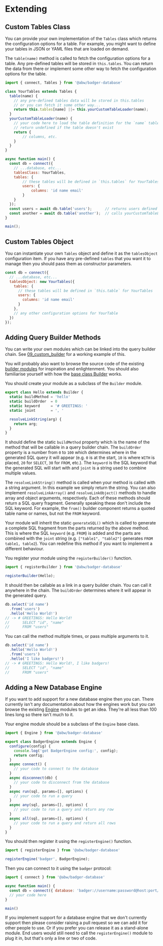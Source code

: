 # Extending

## Custom Tables Class

You can provide your own implementation of the `Tables` class which
returns the configuration options for a table.  For example, you might
want to define your tables in JSON or YAML files that are loaded on
demand.

The `table(name)` method is called to fetch the configuration options
for a table.  Any pre-defined tables will be stored in `this.tables`.
You can return the data from there or implement some other way to
fetch the configuration options for the table.

```js
import { connect, Tables } from '@abw/badger-database'

class YourTables extends Tables {
  table(name) {
    // any pre-defined tables data will be stored in this.tables
    // or you can fetch it some other way...
    return this.tables[name] ||= this.yourCustomTableLoader(name);
  }
  yourCustomTableLoader(name) {
    // your code here to load the table definition for the `name` table
    // return undefined if the table doesn't exist
    return {
        // columns, etc.
    }
  }
}

async function main() {
  const db = connect({
    // ...database, etc...
    tablesClass: YourTables,
    tables: {
        // these tables will be defined in `this.tables` for YourTables
        users: {
            columns: 'id name email'
        }
    }
  });
  const users = await db.table('users');      // returns users defined above
  const another = await db.table('another');  // calls yourCustomTableLoader('another')
}

main();
```

## Custom Tables Object

You can instantiate your own `Tables` object and define it as the `tablesObject`
configuration item.  If you have any pre-defined `tables` that you want it to
manage then you should pass them as constructor parameters.

```js
const db = connect({
  // ...database, etc...
  tablesObject: new YourTables({
    tables: {
      // these tables will be defined in `this.table` for YourTables
      users: {
        columns: 'id name email'
      }
    },
    // any other configuration options for YourTable
  })
});
```

## Adding Query Builder Methods

You can write your own modules which can be linked into the query builder chain.
See [09_custom_builder](https://github.com/abw/badger-database-js/tree/master/examples/09_custom_builder)
for a working example of this.

You will probably also want to browse the source code of the existing
[builder modules](https://github.com/abw/badger-database-js/tree/master/src/Builder) for
inspiration and enlightenment.  You should also familiarise yourself with how the
[base class Builder](https://github.com/abw/badger-database-js/tree/master/src/Builder.js)
works.

You should create your module as a subclass of the `Builder` module.


```js
export class Hello extends Builder {
  static buildMethod = 'hello'
  static buildOrder  = 0
  static keyword     = '# GREETINGS: '
  static joint       = ', '

  resolveLinkString(arg) {
    return arg;
  }
}
```

It should define the static `buildMethod` property which is the name of the method
that will be callable in a query builder chain.  The `buildOrder` property is a
number from `0` to `100` which determines where in the generated SQL query it will
appear (e.g. `0` is at the start, `10` is where `WITH` is placed, `20` for `SELECT`,
`30` for `FROM`, etc.).  The `keyword` is the SQL keyword that the generated SQL
will start with and `joint` is a string used to combine multiple values.

The `resolveLinkString()` method is called when your method is called with a string
argument.  In this example we simply return the string.  You can also implement
`resolveLinkArray()` and `resolveLinkObject()` methods to handle array and object
arguments, respectively.  Each of these methods should return a SQL query fragment.
Generally speaking these don't include the SQL keyword.  For example, the `from()`
builder component returns a quoted table name or names, but not the `FROM` keyword.

Your module will inherit the static `generateSQL()` which is called to generate a
complete SQL fragment from the parts returned by the above method.  This is
where the SQL `keyword` (e.g. `FROM`) is added and the parts are combined with the
`joint` string (e.g. `["table1", "table2"]` generates `FROM table1, table2`).
You can redefine this method if you want to implement a different behaviour.

You register your module using the `registerBuilder()` function.

```js
import { registerBuilder } from '@abw/badger-database'

registerBuilder(Hello);
```

It should then be callable as a link in a query builder chain.  You can call
it anywhere in the chain.  The `buildOrder` determines where it will appear
in the generated query.

```js
db.select('id name')
  .from('users')
  .hello('Hello World!')
// -> # GREETINGS: Hello World!
//      SELECT "id", "name"
//      FROM "users"
```

You can call the method multiple times, or pass multiple arguments to it.

```js
db.select('id name')
  .hello('Hello World!')
  .from('users')
  .hello('I like badgers!')
// -> # GREETINGS: Hello World!, I like badgers!
//      SELECT "id", "name"
//      FROM "users"
```

## Adding a New Database Engine

If you want to add support for a new database engine then you can.
There currently isn't any documentation about how the engines work but
you can browse the existing
[Engine](https://github.com/abw/badger-database-js/tree/master/src/Engine)
modules to get an idea.  They're all less than 100 lines long so there
isn't much to it.

Your engine module should be a subclass of the `Engine` base class.

```js
import { Engine } from '@abw/badger-database'

export class BadgerEngine extends Engine {
  configure(config) {
    console.log('got BadgerEngine config:', config);
    return config;
  }
  async connect() {
    // your code to connect to the database
  }
  async disconnect(db) {
    // your code to disconnect from the database
  }
  async run(sql, params=[], options) {
    // your code to run a query
  }
  async any(sql, params=[], options) {
    // your code to run a query and return any row
  }
  async all(sql, params=[], options) {
    // your code to run a query and return all rows
  }
}
```

You should then register it using the `registerEngine()` function.

```js
import { registerEngine } from '@abw/badger-database'

registerEngine('badger', BadgerEngine);
```

Then you can connect to it using the `badger` protocol:

```js
import { connect } from '@abw/badger-database'

async function main() {
  const db = connect({ database: 'badger://username:password@host:port/database' });
  // your code here
}

main()
```

If you implement support for a database engine that we don't currently
support then please consider raising a pull request so we can add it
for other people to use.  Or if you prefer you can release it as a
stand-alone module.  End users would still need to call the
`registerEngine()` module to plug it in, but that's only a line or
two of code.

